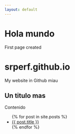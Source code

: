 ```yaml
---
layout: default
---
```



# Hola mundo
First page created

# srperf.github.io
My website in Github
miau

## Un titulo mas
Contenido
<ul>
{% for post in site.posts %}
<li>
<a href="{{ post.url }}">{{ post.title }}</a>
</li>
{% endfor %}
</ul>

